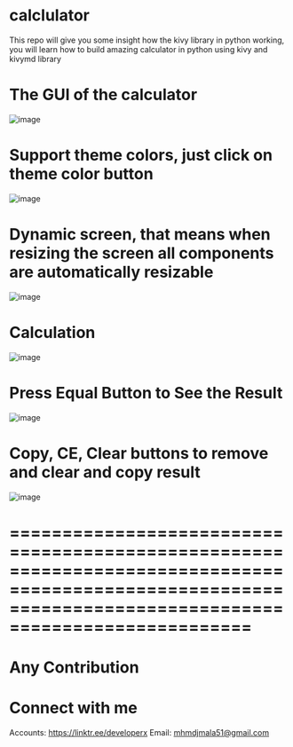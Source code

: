 # calclulator
This repo will give you some insight how the kivy library in python working, you will learn how to build amazing calculator in python using kivy and kivymd library

# The GUI of the calculator

![image](https://user-images.githubusercontent.com/70474875/171501899-23ccea3a-e219-41a6-9c8d-f749b603702e.png)

# Support theme colors, just click on theme color button

![image](https://user-images.githubusercontent.com/70474875/171502047-343441a7-2e80-47e6-aaf9-6d63c63804db.png)

# Dynamic screen, that means when resizing the screen all components are automatically resizable

![image](https://user-images.githubusercontent.com/70474875/171502253-15cabde7-b051-4f46-bed0-a0fc185a6e0e.png)

# Calculation

![image](https://user-images.githubusercontent.com/70474875/171502981-fccc8f6d-5746-4138-95d0-59bb9ed67263.png)

# Press Equal Button to See the Result

![image](https://user-images.githubusercontent.com/70474875/171503017-e6ad2888-e14e-4fa9-9eae-963fbe6fd3d9.png)

# Copy, CE, Clear buttons to remove and clear and copy result

![image](https://user-images.githubusercontent.com/70474875/171503425-0457dbfa-d1ea-44fc-8412-155acebcec28.png)


# =========================================================================================================================================================

# Any Contribution

# Connect with me

Accounts: https://linktr.ee/developerx
Email: mhmdjmala51@gmail.com




